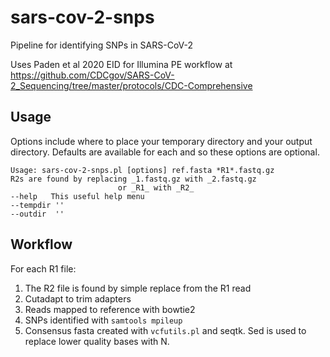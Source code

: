 # sars-cov-2-snps
Pipeline for identifying SNPs in SARS-CoV-2

Uses Paden et al 2020 EID for Illumina PE workflow at
https://github.com/CDCgov/SARS-CoV-2_Sequencing/tree/master/protocols/CDC-Comprehensive

## Usage

Options include where to place your temporary directory
and your output directory.  Defaults are available for each
and so these options are optional.

    Usage: sars-cov-2-snps.pl [options] ref.fasta *R1*.fastq.gz
    R2s are found by replacing _1.fastq.gz with _2.fastq.gz
                            or _R1_ with _R2_
    --help   This useful help menu
    --tempdir ''
    --outdir  ''

## Workflow

For each R1 file:

1. The R2 file is found by simple replace from the R1 read
2. Cutadapt to trim adapters
3. Reads mapped to reference with bowtie2
4. SNPs identified with `samtools mpileup`
5. Consensus fasta created with `vcfutils.pl` and seqtk. Sed is used to replace lower quality bases with N.

